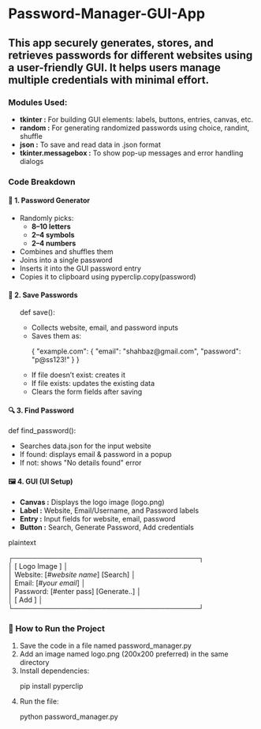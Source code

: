 # Password-Manager-GUI-App
<h2>This app securely generates, stores, and retrieves passwords for different websites using a user-friendly GUI. It helps users manage multiple credentials with minimal effort.</h2>
<h3>Modules Used:</h3>
<ul>
  <li><b>tkinter :</b>	For building GUI elements: labels, buttons, entries, canvas, etc.</li>
  <li><b>random :</b>	For generating randomized passwords using choice, randint, shuffle</li>
  <li><b>json :</b>	To save and read data in .json format</li>
  <li><b>tkinter.messagebox :</b>	To show pop-up messages and error handling dialogs
</li>
</ul>
<h3>Code Breakdown</h3>
<h4>🧪 1. Password Generator</h4>
<ul>
  <li>Randomly picks:
    <ul>
      <li><b>8–10 letters</b></li>
      <li><b>2–4 symbols</b></li>
      <li><b>2–4 numbers</b></li>
    </ul>
  </li>
  <li>Combines and shuffles them</li>
  <li>Joins into a single password</li>
  <li>Inserts it into the GUI password entry</li>
  <li>Copies it to clipboard using pyperclip.copy(password)</li>
</ul>
<h4>💾 2. Save Passwords</h4>
<ul>
  <p>def save():</p>
  <ul>
    <li>Collects website, email, and password inputs</li>
    <li>Saves them as:
      <p>
        {
          "example.com": {
          "email": "shahbaz@gmail.com",
          "password": "p@ss123!"
        }
      }
      </p>
    </li>
    <li>If file doesn’t exist: creates it</li>
    <li>If file exists: updates the existing data</li>
    <li>Clears the form fields after saving</li>
  </ul>
</ul>
<h4>🔍 3. Find Password</h4>
<p>def find_password():</p>
<ul>
  <li>Searches data.json for the input website</li>
  <li>If found: displays email & password in a popup</li>
  <li>If not: shows "No details found" error</li>
</ul>
<h4>🖼 4. GUI (UI Setup)</h4>
<ul>
  <li><b>Canvas :</b>	Displays the logo image (logo.png)</li>
  <li><b>Label :</b>	Website, Email/Username, and Password labels</li>
  <li><b>Entry :</b>	Input fields for website, email, password</li>
  <li><b>Button :</b>	Search, Generate Password, Add credentials</li>
</ul>
<p>plaintext

┌──────────────────────────────────────┐<br>
│           [ Logo Image ]             │<br>
│ Website:  [_#website name_] [Search] │<br>
│ Email:    [_#your email_]            │<br>
│ Password: [#enter pass] [Generate..] │<br>
│           [       Add             ]  │<br>
└──────────────────────────────────────┘
</p>
<h3>🚀 How to Run the Project</h3>
<ol>
  <li>Save the code in a file named password_manager.py</li>
  <li>Add an image named logo.png (200x200 preferred) in the same directory</li>
  <li>Install dependencies:
    <p>pip install pyperclip</p>
  </li>
  <li>Run the file:
    <p>python password_manager.py</p>
  </li>
</ol>
